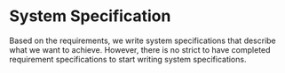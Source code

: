 # System Specification

Based on the requirements, we write system specifications that describe what we want to achieve. However, there is no strict to have completed requirement specifications to start writing system specifications.